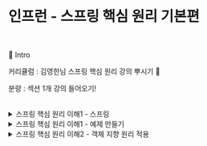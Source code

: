 # 인프런 - 스프링 핵심 원리 기본편
</br>

:pushpin: Intro

커리큘럼 : 김영한님 스프링 핵심 원리 강의 뿌시기 👊

분량 : 섹션 1개 강의 들어오기!


</br>

<details>
<summary> 스프링 핵심 원리 이해1 - 스프링</summary>
<div markdown="1">
</br>
 
 
1. 스프링 프레임워크, 스프링 부트    
스프링 부트는 스프링과 관련된 기술을 편리하게 사용하게 만들어준다. 그리고 제일 중요한 것이 스프링 프레임워크이다.  
스프링 프레임워크의 핵심 기술에는, 스프링 의존성 주입(DI), AOP, 이벤트가 있고 웹 기술에는 스프링 MVC등이 있다.  
즉 스프링 부트를 이용해서 스프링 프레임워크를 사용하는 것이다. 스프링 부트는 기본으로 사용한다.  
 예전에는 웹 서버가 따로 있어서 웹서버를 따로 설치해야 했지만 지금은 스프링 부트안에 웹서버가 있기 편리하다.
 
 
2. 스프링을 왜 만들었을까?  
스프링의 핵심 개념  
웹 애플리케이션을 만들고 DB 접근을 편하게 해주는 기술  
이런 것들은 결과물이다. 스프링은 자바 언어 기반의 프레임 워크이다.  
즉 자바 언어의 가장 큰 특징인 객체 지향 언어를 사용하여 스프링이 자바의 객체 지향언어가 가진 강력한 특징을 살려내는 프레임워크이다. 즉, 객체 지향의 장점을 살린 프레임워크이다.  
 
 
3. 좋은 객체 지향 언어?  
유연하고 변경이 용이 -> 컴포넌트를 쉽고 유연하게 변경하면서 개발할 수 있는 방법, 즉 다형성이다.  
다형성의 개념: 역할과 구현으로 세계를 구분. 예로들어, 하나의 자동차 역할이 있으면 이를 다양한 종류의 차가 이 자동차의 역할을 구현하였다. 그러면 운전자는 각 자동차의 구현은 몰라도 되고 오로지 자동차의 인터페이스(역할)만 알면된다.
여기서 중요한 것은 이렇게 역할과 구현을 분리한 것은 운전자를 위해서 이다. 자동차 세상을 무한히 확장할 수 있다. client에 영향을 주지 않고 새로운 자동차를 출시할 수 있게 된다.
-> 이것이 유연하고 변경이 용이하다는 뜻이다.
역할과 구현을 분리: 역할과 구현으로 분리하면 세상이 단순해지고 유연해지며 변경도 편리해진다.
장점:
- 클라이언트는 대상의 역할(인터페이스)만 알면 된다.
- 클라이언트는 구현 대상의 내부 구조를 몰라도 된다.
- 클라이언트는 구현 대상의 내부구조가 변해도 구현 대상 자체가 변해도 영향을 받지 않는다.
 
 
4. 자바 언어
역할: 인터페이스
구현: 인터페이스를 구현한 클래스, 구현 객체  
핵심은 구현보다 역할이 먼저이다.   
자바 언어의 다형성: 오버라이딩  
즉 실행 시점에 인터페이스를 구현한 클래스의 메소드가 실행된다. 예로들면 MemberService를 클라이언트라 보고 MemberRepository를 서버로 본다면, 클라이언트는 MemberRepository만 보이고 Member Repository를 구현한 Memory나 JdbcRepository는 보이지 않는다. 이것이 핵심이다. 즉 MemberService, 클라이언트를 변경하지 않고, MemberRepository, 서버의 구현 기능을 유연하게 변경할 수 있다. 이것이 다형성의 본질이다.
 
 
5. 스프링과 객체지향  
이제 앞에서 배운 스프링과 연결시켜보자. 스프링은 이 다형성을 극대화 이용할 수 있게 해준다. 예로들어, 제어의 역전(IoC), 의존관계 주입(DI)은 이 다형성을 활둉해서 역할과 구현을 편리하게 다룰 수 있도록 지원한다. 즉 스프링이 바로 이 다형성을 지원해준다.  
</div>
</details>

<details>
<summary> 스프링 핵심 원리 이해1 - 예제 만들기</summary>
<div markdown="1">
</br>
스프링 핵심 원리 이해1 - 예제 만들기  
오늘은 순수 자바로 예제를 만들면서 스프링의 핵심 원리를 이해해보자!  


✔ 비즈니스 요구사항과 설계  
다음과 같이 비즈니스 요구사항이 주어졌을 때 설계를 해보자.  

📌 회원
회원을 가입하고 조회할 수 있다.  
회원은 일반과 VIP 두 가지 등급이 있다.  
회원 데이터는 자체 DB를 구축할 수 있고, 외부 시스템과 연동할 수 있다. (미확정)  
 
 </br>
📌 주문과 할인 정책  
회원은 상품을 주문할 수 있다.  
회원 등급에 따라 할인 정책을 적용할 수 있다.  
할인 정책은 모든 VIP는 1,000원을 할인해주는 고정 금액 할인을 적용해달라. (나중에 변경될 수 있다.)  
할인 정책은 변경 가능성이 높다. 회사의 기본 할인 정책을 아직 정하지 못했고, 오픈 직전까지 고민을 미루고 싶다. 최악의 경우 할인을 적용하지 않을 수도 있다. (미확정)  
요구사항을 보면 회원 데이터 부분이나 할인 정책 부분은 나중에 변경될 가능성이 있다.  
하지만 이러한 부분이 결정될 때까지 언제까지나 개발을 미룰 수는 없다!  


그러면 어떻게 해야할까?  

인터페이스를 만들고 구현체를 언제든지 갈아끼울 수 있도록 설계하면 된다!  
 </br>

⭐ 참고사항  
지금부터는 순수 자바로 개발한다. 하지만 기본 세팅을 편하게 하기 위해서 스프링 부트를 사용한다는 점 기억해두기!  
</br>

✔ 회원 도메인 설계  
먼저 회원 도메인의 협력 관계에 대해 설계를 해보자.  

회원 도메인 협력 관계  


회원 도메인 요구사항  
회원을 가입하고 조회할 수 있다.  

→ 회원 서비스에 회원가입, 회원조회 기능을 제공한다.  

회원은 일반과 VIP 두 가지 등급이 있다.  

→ 회원 도메인 계층에서 설계하도록 만든다.  

회원 데이터는 자체 DB를 구축할 수 있고, 외부 시스템과 연동할 수 있다. (미확정)  

→ 회원 저장소라는 인터페이스를 별도로 만들고, 세 가지로 나눈다.  

자바 코드로 메모리 회원 저장소라는 단순한 메모리를 만들어준다. (나중에 관련 부분이 확정되면 그때 교체해주면 된다!)  
회원 클래스 다이어그램  


협력 관계 설계를 다하면 이제 클래스 다이어그램을 만든다.  

MemberService 역할을 인터페이스로 만들고, 그 구현을 MemberServiceImpl에서 한다.  
MemberRepository 역할을 인터페이스로 만들고, 그 구현을 MemoryMemberRepository나 DbMemberRepository에서 한다.  
회원 객체 다이어그램  


실제 메모리 참조를 나타낸 것이다.  

클라이언트는 회원 서비스를 바라보고, 회원 서비스는 메모리 회원 저장소를 바라본다.  

✔ 회원 도메인 개발  
실습 내용은 github에 올려두었다. (core 폴더)  

✔ 회원 도메인 설계의 문제점  
위의 설계서 내용을 따라서 자바 코드로 실습까지 마쳤는데 문제점이 발견된다!  

OCP, DIP가 잘 지켜지고 있는지에 대한 의문을 갖게 된다.  

회원 저장소로 지금 굉장히 단순한 메모리인 MemoryMemberRepositoy를 사용하고 있는데, 아직 미확정인 부분이기 때문에 이를 변경할 때 OCP 원칙이 지켜질 수 있을까?  
의존 관계가 인터페이스 뿐만 아니라 구현까지 모두 의존하는 문제가 있다.  
→ 이 문제들은 설계를 해가면서 해결해나갈 것이다.  

✔ 주문과 할인 도메인 설계  
주문 도메인 협력, 역할, 책임  
📌 주문과 할인 정책 요구사항  
회원은 상품을 주문할 수 있다.  
회원 등급에 따라 할인 정책을 적용할 수 있다.  
할인 정책은 모든 VIP는 1,000원을 할인해주는 고정 금액 할인을 적용해달라. (나중에 변경될 수 있다.)  
할인 정책은 변경 가능성이 높다. 회사의 기본 할인 정책을 아직 정하지 못했고, 오픈 직전까지 고민을 미루고 싶다. 최악의 경우 할인을 적용하지 않을 수도 있다.  


주문을 하는 동작은 다음과 같다.  

1. 주문 생성
클라이언트는 주문 서비스에 주문 생성을 요청한다.

→ 이때 회원id, 상품명, 상품 가격을 넘겨준다.

2. 회원 조회
할인을 위해서는 회원 등급이 필요하다.
그래서 주문 서비스는 회원 저장소에서 회원을 조회한다.

→ 회원 조회할 때 findById를 이용해서 조회한다.

3. 할인 적용
주문 서비스는 회원 등급에 따른 할인 여부를 할인 정책에 위임하다.

4. 주문 결과 반환
주문 서비스는 할인 결과를 포함한 주문 결과를 반환한다.

주문 도메인 전체


역할과 구현까지 그린 그림이다.

계~속 강조했던 역할과 구현을 분리해서 객체를 자유롭게 조립할 수 있게 설계했다.

이로 인해 미확정된 부분들에 대해 유연하게 대처할 수 있게 되었다.

주문 도메인 클래스 다이어그램


주문 도메인 정책을 클래스 다이어그램을 나타낸 그림이다.  
![image](https://user-images.githubusercontent.com/74589038/130325096-4e1bfbe8-7167-41a0-9d20-fbadb36c9acb.png)


주문 도메인 객체 다이어그램  
![image](https://user-images.githubusercontent.com/74589038/130325105-71823983-418e-46cd-84e4-3ce49aaba361.png)  

주문 도메인 객체 다이어그램 1

회원을 메모리에서 조회하고, 정액 할인 정책(고정 금액)을 지원해도 주문 서비스를 변경하지 않아도 된다.

주문 도메인 객체 다이어그램 2

회원을 메모리가 아닌 실제 DB에서 조회하고, 정률 할인 정책(주문 금액에 따라 % 할인)을 지원해도 주문 서비스를 변경하지 않아도 된다.

⭐ 각각 역할 간의 협력 관계는 그대로 유지된다.


</div>
</details>
 

<details>
<summary> 스프링 핵심 원리 이해2 - 객체 지향 원리 적용 </summary>
<div markdown="1">
 
 </br>
 📌 새로운 할인 정책 개발  
 
 다형성 덕분에 새로운 정률 할인 정책 코드를 추가로 개발하는 것 자체는 아무 문제가 없음  
 
 📌 새로운 할인 정책 적용과 문제점  
 새로 개발한 정률 할인 정책을 적용하려고 하니 클라이언트 코드인 주문 서비스 구현체도 함께 변경해야함  
주문 서비스 클라이언트가 인터페이스인 DiscountPolicy 뿐만 아니라, 구체 클래스인  
FixDiscountPolicy 도 함께 의존 DIP 위반  
 
 📌 관심사의 분리  
애플리케이션을 하나의 공연으로 생각  
기존에는 클라이언트가 의존하는 서버 구현 객체를 직접 생성하고, 실행함  
비유를 하면 기존에는 남자 주인공 배우가 공연도 하고, 동시에 여자 주인공도 직접 초빙하는 다양한 책임을 가지고 있음  
공연을 구성하고, 담당 배우를 섭외하고, 지정하는 책임을 담당하는 별도의 공연 기획자가 나올 시점  
공연 기획자인 AppConfig가 등장  
AppConfig는 애플리케이션의 전체 동작 방식을 구성(config)하기 위해, 구현 객체를 생성하고, 연결하는 책임  
이제부터 클라이언트 객체는 자신의 역할을 실행하는 것만 집중, 권한이 줄어듬(책임이 명확해짐)  
 
 📌 AppConfig 리팩터링  
구성 정보에서 역할과 구현을 명확하게 분리  
역할이 잘 들어남  
중복 제거  
 
 📌  새로운 구조와 할인 정책 적용  
정액 할인 정책 정률% 할인 정책으로 변경  
AppConfig의 등장으로 애플리케이션이 크게 사용 영역과, 객체를 생성하고 구성(Configuration)하는 영역으로 분리  
할인 정책을 변경해도 AppConfig가 있는 구성 영역만 변경하면 됨, 사용 영역은 변경할 필요가 없음.  
클라이언트 코드인 주문 서비스 코드도 변경하지 않음  
 
 
 
</div>
</details>
